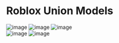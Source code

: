 # Roblox Union Models


![image](https://github.com/user-attachments/assets/fd3a94b4-68e2-4d2a-8621-3fd77d2cf767)
![image](https://github.com/user-attachments/assets/d89a760e-d24b-4fc6-93f3-2dd8c5139411)
![image](https://github.com/user-attachments/assets/3fe4a72f-4f27-4dc1-af31-93416827ccd9)
<br>![image](https://github.com/user-attachments/assets/0dc55f8a-fcf2-439e-a7f4-5ea2d7a705fb)
![image](https://github.com/user-attachments/assets/f91220de-1334-44b3-9fba-c1bc04aa0239)


